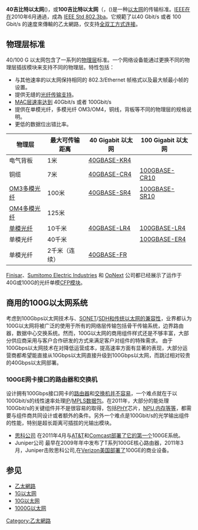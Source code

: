 **40吉比特以太网**()，或**100吉比特以太网**（，()是一种[以太网](../Page/以太网.md "wikilink")的传输标准。[IEEE在在](https://zh.wikipedia.org/wiki/IEEE "wikilink")2010年6月通過，成為 [IEEE Std 802.3ba](https://zh.wikipedia.org/wiki/IEEE_Std_802.3ba "wikilink")。它規範了以40 Gbit/s 或者 100 Gbit/s 的速度來傳輸的乙太網路，仅支持[全双工方式连接](https://zh.wikipedia.org/wiki/全双工 "wikilink")。

## 物理层标准

40/100 G 以太网包含了一系列的[物理层](../Page/物理层.md "wikilink")标准。一个网络设备能通过更换不同的物理层插拔模块来支持不同的物理层。特性包括：

  - 与其他速率的以太网保持相同的 802.3/Ethernet 帧格式以及最大帧最小帧的设置。
  - 提供无缝的[光纤传输支持](https://zh.wikipedia.org/wiki/光纤 "wikilink")。
  - [MAC层速率达到](../Page/介质访问控制.md "wikilink") 40Gbit/s 或者 100Gbit/s
  - 提供在单模光纤，多模光纤 OM3/OM4，铜线，背板等不同的物理层的规格说明。
  - 更低的数据位出错比率。

| 物理层                                                                                                      | 最大可传输距离 | 40 Gigabit 以太网                                                      | 100 Gigabit 以太网                                                         |
| -------------------------------------------------------------------------------------------------------- | ------- | ------------------------------------------------------------------- | ----------------------------------------------------------------------- |
| 电气背板                                                                                                     | 1米      | [40GBASE-KR4](https://zh.wikipedia.org/wiki/40GBASE-KR4 "wikilink") |                                                                         |
| 铜缆                                                                                                       | 7米      | [40GBASE-CR4](https://zh.wikipedia.org/wiki/40GBASE-CR4 "wikilink") | [100GBASE-CR10](https://zh.wikipedia.org/wiki/100GBASE-CR10 "wikilink") |
| [OM3](https://zh.wikipedia.org/wiki/OM3 "wikilink")[多模光纤](https://zh.wikipedia.org/wiki/多模光纤 "wikilink") | 100米    | [40GBASE-SR4](https://zh.wikipedia.org/wiki/40GBASE-SR4 "wikilink") | [100GBASE-SR10](https://zh.wikipedia.org/wiki/100GBASE-SR10 "wikilink") |
| [OM4多模光纤](https://zh.wikipedia.org/wiki/OM4 "wikilink")                                                  | 125米    |                                                                     |                                                                         |
| [单模光纤](https://zh.wikipedia.org/wiki/单模光纤 "wikilink")                                                    | 10千米    | [40GBASE-LR4](https://zh.wikipedia.org/wiki/40GBASE-LR4 "wikilink") | [100GBASE-LR4](https://zh.wikipedia.org/wiki/100GBASE-LR4 "wikilink")   |
| 单模光纤                                                                                                     | 40千米    |                                                                     | [100GBASE-ER4](https://zh.wikipedia.org/wiki/100GBASE-ER4 "wikilink")   |
| 单模光纤                                                                                                     | 2千米（连续） | [40GBASE-FR](https://zh.wikipedia.org/wiki/40GBASE-FR "wikilink")   |                                                                         |

[Finisar](https://zh.wikipedia.org/wiki/Finisar "wikilink")、[Sumitomo Electric Industries](https://zh.wikipedia.org/wiki/Sumitomo_Electric_Industries "wikilink") 和 [OpNext](https://zh.wikipedia.org/wiki/OpNext "wikilink") 公司都已经展示了运作于40G或100G的光纤单模[CFP模块](https://zh.wikipedia.org/wiki/CFP "wikilink")。

## 商用的100G以太网系统

考虑到100Gbps以太网技术与、[SONET](https://zh.wikipedia.org/wiki/SONET "wikilink")/[SDH和传统以太网的兼容性](https://zh.wikipedia.org/wiki/SDH "wikilink")，业界都认为100G以太网将被广泛的使用于所有的网络层传输包括骨干传输系统，边界路由器，数据中心交换系统。然而，100G以太网的商用组件样式还是不够丰富，大部分供应商采用与客户合作研发的方式来满足客户对组件的特殊需求。 由于100Gbps以太网技术在对降低运营成本，提高速率方面有显著的表现，大部分运营商都希望能直接从10Gbps以太网直接升级到100Gbps以太网，而跳过相对较贵的40Gbps以太网部署。

### 100GE网卡接口的路由器和交换机

设计拥有100Gbps接口网卡的[路由器](../Page/路由器.md "wikilink")和[交换机并不容易](https://zh.wikipedia.org/wiki/网络交换机 "wikilink")，一个难点就在于以100Gbit/s的线性速率处理[IP](https://zh.wikipedia.org/wiki/IP "wikilink")/[MPLS数据包](https://zh.wikipedia.org/wiki/MPLS "wikilink")。在2011年，大部分的能处理100Gbit/s的关键组件并不是很容易的取得，包括[PHY](../Page/PHY.md "wikilink")芯片，[NPU](../Page/网络处理器.md "wikilink"),[内存等等](https://zh.wikipedia.org/wiki/内存 "wikilink")，都需要与组件商共同设计或者额外的条件。另外一个难点是100Gbit/s的光学输出组件的性能，特别是超长距离可插拔的光输出模块。

  - [思科公司](https://zh.wikipedia.org/wiki/思科公司 "wikilink") 在2011年4月与[AT\&T](../Page/AT&T.md "wikilink")和[Comcast部署了它的第一个](https://zh.wikipedia.org/wiki/Comcast "wikilink")100GE系统。
  - Juniper公司 最早在2009年年中发布了T系列100GE核心路由器，2011年3月，Juniper击败思科公司,在[Verizon美国部署了](https://zh.wikipedia.org/wiki/Verizon "wikilink")100GE的商业设备。

## 参见

  - [乙太網路](https://zh.wikipedia.org/wiki/乙太網路 "wikilink")
  - [1G以太网](../Page/吉比特以太网.md "wikilink")
  - [10G以太网](https://zh.wikipedia.org/wiki/10G以太网 "wikilink")
  - [1000G以太网](https://zh.wikipedia.org/wiki/1000G以太网 "wikilink")

[Category:乙太網路](https://zh.wikipedia.org/wiki/Category:乙太網路 "wikilink")